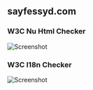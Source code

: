## sayfessyd.com
### W3C Nu Html Checker
![Screenshot](https://raw.githubusercontent.com/sayfessyd/sayfessyd.github.io/Nu_Html_Checker.png)

### W3C I18n Checker
![Screenshot](https://raw.githubusercontent.com/sayfessyd/sayfessyd.github.io/W3C_I18n_Checker.png)